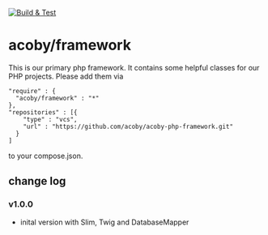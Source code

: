 [![Build & Test](https://github.com/acoby/acoby-php-framework/actions/workflows/php.yml/badge.svg)](https://github.com/acoby/acoby-php-framework/actions/workflows/php.yml)

# acoby/framework

This is our primary php framework. It contains some helpful classes for our PHP projects. Please add them via

    "require" : {
      "acoby/framework" : "*"
    },
    "repositories" : [{
        "type" : "vcs",
        "url" : "https://github.com/acoby/acoby-php-framework.git"
      }
    ]

to your compose.json.

## change log

### v1.0.0

- inital version with Slim, Twig and DatabaseMapper